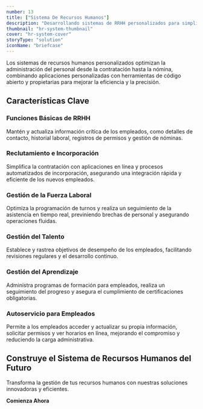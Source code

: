 ```yaml
---
number: 13
title: ["Sistema De Recursos Humanos"]
description: "Desarrollando sistemas de RRHH personalizados para simplificar la administración del personal, mejorar la eficiencia y asegurar el cumplimiento regulatorio."
thumbnail: "hr-system-thumbnail"
cover: "hr-system-cover"
storyType: "solution"
iconName: "briefcase"
---
```


Los sistemas de recursos humanos personalizados optimizan la administración del personal desde la contratación hasta la nómina, combinando aplicaciones personalizadas con herramientas de código abierto y propietarias para mejorar la eficiencia y la precisión.

## Características Clave

### Funciones Básicas de RRHH

Mantén y actualiza información crítica de los empleados, como detalles de contacto, historial laboral, registros de permisos y gestión de nóminas.

### Reclutamiento e Incorporación

Simplifica la contratación con aplicaciones en línea y procesos automatizados de incorporación, asegurando una integración rápida y eficiente de los nuevos empleados.

### Gestión de la Fuerza Laboral

Optimiza la programación de turnos y realiza un seguimiento de la asistencia en tiempo real, previniendo brechas de personal y asegurando operaciones fluidas.

### Gestión del Talento

Establece y rastrea objetivos de desempeño de los empleados, facilitando revisiones regulares y el desarrollo continuo.

### Gestión del Aprendizaje

Administra programas de formación para empleados, realiza un seguimiento del progreso y asegura el cumplimiento de certificaciones obligatorias.

### Autoservicio para Empleados

Permite a los empleados acceder y actualizar su propia información, solicitar permisos y ver horarios en línea, mejorando el compromiso y reduciendo la carga administrativa.

## Construye el Sistema de Recursos Humanos del Futuro

Transforma la gestión de tus recursos humanos con nuestras soluciones innovadoras y eficientes.

**Comienza Ahora**
